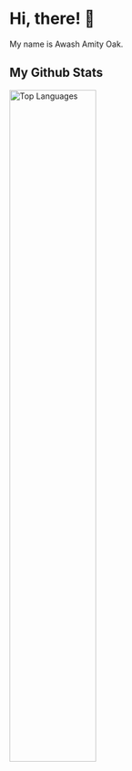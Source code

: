 # Hi, there! 👋

My name is Awash Amity Oak.

## My Github Stats

<p align="left">

  <!--
  <img alt="Statistics" width="43%" src="https://github-readme-stats.vercel.app/api/?username=awashamityoak&layout=compact&show_icons=true&theme=tokyonight" />
  -->
  <img alt="Top Languages" width="54.9%" src="https://github-readme-stats-vercel-wea9.vercel.app/api/top-langs/?username=awashamityoak&layout=compact&theme=tokyonight" />

</p>

<!--
**AwashAmityOak/awashamityoak** is a ✨ _special_ ✨ repository because its `README.md` (this file) appears on your GitHub profile.

Here are some ideas to get you started:

- 🔭 I’m currently working on ...
- 🌱 I’m currently learning ...
- 👯 I’m looking to collaborate on ...
- 🤔 I’m looking for help with ...
- 💬 Ask me about ...
- 📫 How to reach me: ...
- 😄 Pronouns: ...
- ⚡ Fun fact: ...
-->
